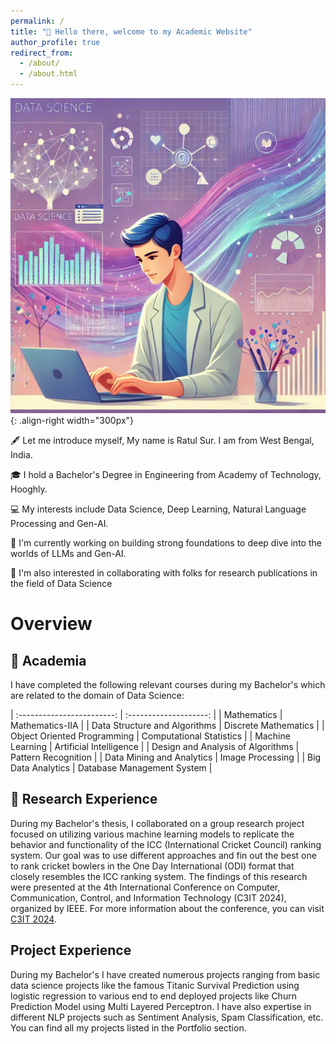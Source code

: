 ```yaml
---
permalink: /
title: "👋 Hello there, welcome to my Academic Website"
author_profile: true
redirect_from: 
  - /about/
  - /about.html
---
```


![Homepage img](/images/websitehomepage.jpeg){: .align-right width="300px"}

🖋️ Let me introduce myself, My name is Ratul Sur. I am from West Bengal, India.

🎓 I hold a Bachelor's Degree in Engineering from Academy of Technology, Hooghly.

💻 My interests include Data Science, Deep Learning, Natural Language Processing and Gen-AI.

📘 I'm currently working on building strong foundations to deep dive into the worlds of LLMs and Gen-AI.

📃 I'm also interested in collaborating with folks for research publications in the field of Data Science

# Overview

## 📖 Academia

I have completed the following relevant courses during my Bachelor's which are related to the domain of Data Science:

|     :------------------------:    |   :--------------------:   |
| Mathematics                       | Mathematics-IIA            |
| Data Structure and Algorithms     | Discrete Mathematics       |
| Object Oriented Programming       | Computational Statistics   | 
| Machine Learning                  | Artificial Intelligence    | 
| Design and Analysis of Algorithms | Pattern Recognition        |
| Data Mining and Analytics         | Image Processing           |
| Big Data Analytics                | Database Management System | 

## 📜 Research Experience


During my Bachelor's thesis, I collaborated on a group research project focused on utilizing various machine learning models to replicate the behavior and functionality of the ICC (International Cricket Council) ranking system. Our goal was to use different approaches and fin out the best one to rank cricket bowlers in the One Day International (ODI) format that closely resembles the ICC ranking system. The findings of this research were presented at the 4th International Conference on Computer, Communication, Control, and Information Technology (C3IT 2024), organized by IEEE. For more information about the conference, you can visit [C3IT 2024](https://c3it2024.aot.edu.in/#about).

## Project Experience

During my Bachelor's I have created numerous projects ranging from basic data science projects like the famous Titanic Survival Prediction using logistic regression to various end to end deployed projects like Churn Prediction Model using Multi Layered Perceptron. I have also expertise in different NLP projects such as Sentiment Analysis, Spam Classification, etc. You can find all my projects listed in the Portfolio section.



